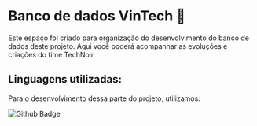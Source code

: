 # Banco de dados VinTech 🍇
<p>Este espaço foi criado para organização do desenvolvimento do banco de dados deste projeto. Aqui você poderá acompanhar as evoluções e criações do time TechNoir</p>

<h2>Linguagens utilizadas:</h2>
<p>Para o desenvolvimento dessa parte do projeto, utilizamos:</p>

![Github Badge](https://img.shields.io/badge/MySQL-005C84?style=for-the-badge&logo=mysql&logoColor=white)
